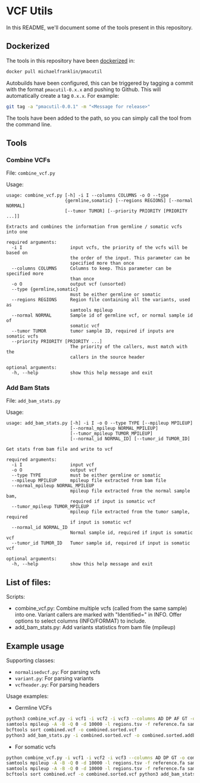 # VCF Utils

In this README, we'll document some of the tools present in this repository.

## Dockerized

The tools in this repository have been [dockerized](https://hub.docker.com/r/michaelfranklin/pmacutil) in:

```bash
docker pull michaelfranklin/pmacutil
```

Autobuilds have been configured, this can be triggered by tagging a commit with the format `pmacutil-0.x.x` and pushing to Github. This will automatically create a tag `0.x.x`. For example:
```bash
git tag -a "pmacutil-0.0.1" -m "<Message for release>"
```

The tools have been added to the path, so you can simply call the tool from the command line.

## Tools

### Combine VCFs
File: `combine_vcf.py`

Usage:
```
usage: combine_vcf.py [-h] -i I --columns COLUMNS -o O --type
                      {germline,somatic} [--regions REGIONS] [--normal NORMAL]
                      [--tumor TUMOR] [--priority PRIORITY [PRIORITY ...]]

Extracts and combines the information from germline / somatic vcfs into one

required arguments:
  -i I                  input vcfs, the priority of the vcfs will be based on
                        the order of the input. This parameter can be
                        specified more than once
  --columns COLUMNS     Columns to keep. This parameter can be specified more
                        than once
  -o O                  output vcf (unsorted)
  --type {germline,somatic}
                        must be either germline or somatic
  --regions REGIONS     Region file containing all the variants, used as
                        samtools mpileup
  --normal NORMAL       Sample id of germline vcf, or normal sample id of
                        somatic vcf
  --tumor TUMOR         tumor sample ID, required if inputs are somatic vcfs
  --priority PRIORITY [PRIORITY ...]
                        The priority of the callers, must match with the
                        callers in the source header

optional arguments:
  -h, --help            show this help message and exit
 ```


### Add Bam Stats
File: `add_bam_stats.py`

Usage:
```
usage: add_bam_stats.py [-h] -i I -o O --type TYPE [--mpileup MPILEUP]
                        [--normal_mpileup NORMAL_MPILEUP]
                        [--tumor_mpileup TUMOR_MPILEUP]
                        [--normal_id NORMAL_ID] [--tumor_id TUMOR_ID]

Get stats from bam file and write to vcf

required arguments:
  -i I                  input vcf
  -o O                  output vcf
  --type TYPE           must be either germline or somatic
  --mpileup MPILEUP     mpileup file extracted from bam file
  --normal_mpileup NORMAL_MPILEUP
                        mpileup file extracted from the normal sample bam,
                        required if input is somatic vcf
  --tumor_mpileup TUMOR_MPILEUP
                        mpileup file extracted from the tumor sample, required
                        if input is somatic vcf
  --normal_id NORMAL_ID
                        Normal sample id, required if input is somatic vcf
  --tumor_id TUMOR_ID   Tumor sample id, required if input is somatic vcf

optional arguments:
  -h, --help            show this help message and exit

```


## List of files:

Scripts:
- combine_vcf.py: Combine multiple vcfs (called from the same sample) into one. Variant callers are marked with "Identified=" in INFO. Offer options to select columns (INFO/FORMAT) to include.
- add_bam_stats.py: Add variants statistics from bam file (mpileup)

## Example usage


Supporting classes:
- `normalisedvcf.py`: For parsing vcfs
- `variant.py`: For parsing variants
- `vcfheader.py`: For parsing headers

Usage examples:

- Germline VCFs

```bash
python3 combine_vcf.py -i vcf1 -i vcf2 -i vcf3 --columns AD DP AF GT -o combined.vcf --type germline --regions regions.tsv
samtools mpileup -A -B -Q 0 -d 10000 -l regions.tsv -f reference.fa sample.bam > regions.mpileup
bcftools sort combined.vcf -o combined.sorted.vcf
python3 add_bam_stats.py -i combined.sorted.vcf -o combined.sorted.addbamstats.vcf --type germline -mpileup sample.mpileup
```

- For somatic vcfs

```bash
python combine_vcf.py -i vcf1 -i vcf2 -i vcf3 --columns AD DP GT -o combined.vcf --type somatic --regions regions.tsv --normal_id normal --tumor_id tumor
samtools mpileup -A -B -Q 0 -d 10000 -l regions.tsv -f reference.fa sample_normal.bam > normal.mpileup
samtools mpileup -A -B -Q 0 -d 10000 -l regions.tsv -f reference.fa sample_tumor.bam > tumor.mpileup
bcftools sort combined.vcf -o combined.sorted.vcf python3 add_bam_stats.py -i combined.sorted.vcf -o combined.sorted.addbamstats.vcf --type somatic --normal_id normal --tumor_id tumor --normal_mpileup normal.mpileup --tumor_mpileup tumor.mpileup
```
